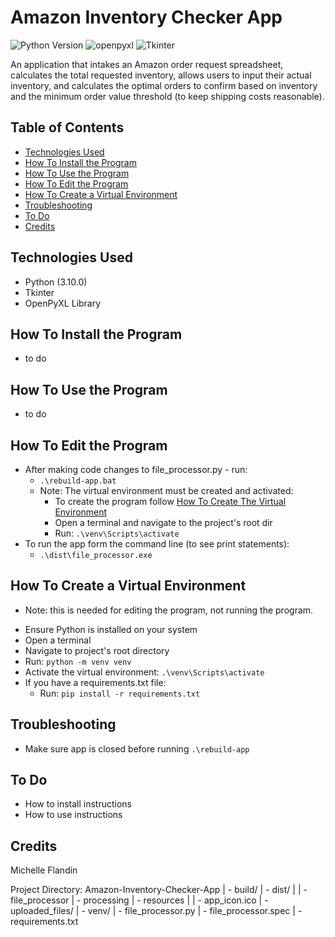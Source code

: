 # Amazon Inventory Checker App


![Python Version](https://img.shields.io/badge/Python-3.10.4-ffdb4f.svg)
![openpyxl](https://img.shields.io/badge/OpenPyXL-3.0.9-206e47.svg)
![Tkinter](https://img.shields.io/badge/Tkinter-3A77A8.svg)


An application that intakes an Amazon order request spreadsheet, calculates the total requested inventory, allows users to input their actual inventory, and calculates the optimal orders to confirm based on inventory and the minimum order value threshold (to keep shipping costs reasonable).


## Table of Contents
- [Technologies Used](#technologies-used)
- [How To Install the Program](#how-to-install)
- [How To Use the Program](#how-to-use)
- [How To Edit the Program](#how-to-edit)
- [How To Create a Virtual Environment](#how-to-venv)
- [Troubleshooting](#troubleshooting)
- [To Do](#to-do)
- [Credits](#credits)


## Technologies Used<a name="technologies-used"></a>
- Python (3.10.0)
- Tkinter
- OpenPyXL Library


## How To Install the Program<a name="how-to-install"></a>
- to do


## How To Use the Program<a name="how-to-use"></a>
- to do


## How To Edit the Program<a name="how-to-edit"></a>
- After making code changes to file_processor.py - run: 
  - `.\rebuild-app.bat`
  - Note: The virtual environment must be created and activated:
    - To create the program follow [How To Create The Virtual Environment](#how-to-venv)
    - Open a terminal and navigate to the project's root dir 
    - Run: `.\venv\Scripts\activate`
- To run the app form the command line (to see print statements): 
  - `.\dist\file_processor.exe`


## How To Create a Virtual Environment<a name="how-to-venv"></a>
* Note: this is needed for editing the program, not running the program.
- Ensure Python is installed on your system
- Open a terminal
- Navigate to project's root directory
- Run: `python -m venv venv`
- Activate the virtual environment: `.\venv\Scripts\activate`
- If you have a requirements.txt file:
  - Run: `pip install -r requirements.txt`


## Troubleshooting<a name="troubleshooting"></a>
- Make sure app is closed before running `.\rebuild-app`


## To Do<a name="troubleshooting"></a>
- How to install instructions
- How to use instructions


## Credits<a name="credits"></a>
Michelle Flandin



Project Directory:
Amazon-Inventory-Checker-App
| - build/
| - dist/
| | - file_processor
| - processing
| - resources
| | - app_icon.ico
| - uploaded_files/
| - venv/
| - file_processor.py
| - file_processor.spec
| - requirements.txt
